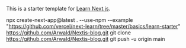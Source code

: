 This is a starter template for [Learn Next.js](https://nextjs.org/learn).

npx create-next-app@latest . --use-npm --example "https://github.com/vercel/next-learn/tree/master/basics/learn-starter"
https://github.com/ArwaId/Nextjs-blog.git
git clone https://github.com/ArwaId/Nextjs-blog.git
git push -u origin main
